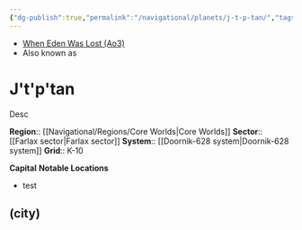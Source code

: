 ```yaml
---
{"dg-publish":true,"permalink":"/navigational/planets/j-t-p-tan/","tags":["map","planet","unfinished"]}
---
```


- [When Eden Was Lost (Ao3)](https://archiveofourown.org/works/19334440/chapters/45992584)
- Also known as 
# J't'p'tan

Desc

**Region**::  [[Navigational/Regions/Core Worlds\|Core Worlds]]
**Sector**::  [[Farlax sector\|Farlax sector]]
**System**::  [[Doornik-628 system\|Doornik-628 system]]
**Grid**::  K-10

**Capital**
**Notable Locations**
- test

## (city)